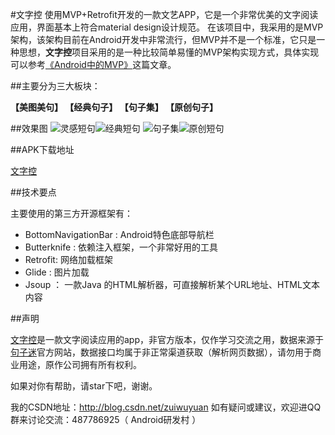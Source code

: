 #文字控
使用MVP+Retrofit开发的一款文艺APP，它是一个非常优美的文字阅读应用，界面基本上符合material design设计规范。 在该项目中，我采用的是MVP架构，该架构目前在Android开发中非常流行，但MVP并不是一个标准，它只是一种思想，**文字控**项目采用的是一种比较简单易懂的MVP架构实现方式，具体实现可以参考[《Android中的MVP》](http://rocko.xyz/2015/02/06/Android%E4%B8%AD%E7%9A%84MVP/)这篇文章。

##主要分为三大板块：

**【美图美句】 【经典句子】 【句子集】 【原创句子】**

##效果图
![灵感短句](http://img.blog.csdn.net/20161113205318603)![经典短句](http://img.blog.csdn.net/20161113205347278)
![句子集](http://img.blog.csdn.net/20161113205407790)![原创短句](http://img.blog.csdn.net/20161113205425466)


##APK下载地址

[文字控](http://fir.im/beautifulwords)


##技术要点

主要使用的第三方开源框架有：

 - BottomNavigationBar : Android特色底部导航栏
 - Butterknife : 依赖注入框架，一个非常好用的工具
 - Retrofit: 网络加载框架
 - Glide : 图片加载
 - Jsoup ： 一款Java 的HTML解析器，可直接解析某个URL地址、HTML文本内容


##声明

[文字控](http://fir.im/beautifulwords)是一款文字阅读应用的app，非官方版本，仅作学习交流之用，数据来源于[句子迷](http://www.juzimi.com/)官方网站，数据接口均属于非正常渠道获取（解析网页数据），请勿用于商业用途，原作公司拥有所有权利。

如果对你有帮助，请star下吧，谢谢。

我的CSDN地址：http://blog.csdn.net/zuiwuyuan
如有疑问或建议，欢迎进QQ群来讨论交流：487786925（ Android研发村 ）
